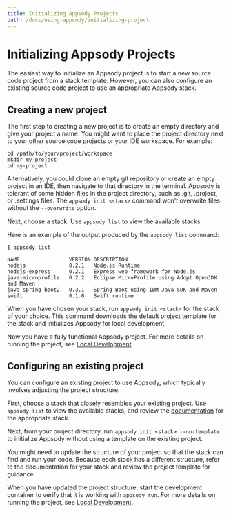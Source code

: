 ```yaml
---
title: Initializing Appsody Projects
path: /docs/using-appsody/initializing-project
---
```


# Initializing Appsody Projects

The easiest way to initialize an Appsody project is to start a new source code project from a stack template. However, you can also configure an existing source code project to use an appropriate Appsody stack.  

## Creating a new project

The first step to creating a new project is to create an empty directory and give your project a name. You might want to place the project directory next to your other source code projects or your IDE workspace. For example:

```
cd /path/to/your/project/workspace
mkdir my-project
cd my-project
```
Alternatively, you could clone an empty git repository or create an empty project in an IDE, then navigate to that directory in the terminal. Appsody is tolerant of some hidden files in the project directory, such as .git, .project, or .settings files. The `appsody init <stack>` command won't overwrite files without the `--overwrite` option.

Next, choose a stack. Use `appsody list` to view the available stacks.

Here is an example of the output produced by the `appsody list` command:
```
$ appsody list

NAME             	VERSION	DESCRIPTION                               
nodejs           	0.2.1  	Node.js Runtime                           
nodejs-express   	0.2.1  	Express web framework for Node.js         
java-microprofile	0.2.2  	Eclipse MicroProfile using Adopt OpenJDK and Maven
java-spring-boot2	0.3.1   Spring Boot using IBM Java SDK and Maven
swift            	0.1.0   Swift runtime
```

When you have chosen your stack, run `appsody init <stack>` for the stack of your choice. This command downloads the default project template for the stack and initializes Appsody for local development.

Now you have a fully functional Appsody project. For more details on running the project, see [Local Development](/docs/using-appsody/local-development.md).


## Configuring an existing project

You can configure an existing project to use Appsody, which typically involves adjusting the project structure.

First, choose a stack that closely resembles your existing project. Use `appsody list` to view the available stacks, and review the [documentation](https://github.com/appsody/stacks/tree/master/incubator) for the appropriate stack.

Next, from your project directory, run `appsody init <stack> --no-template` to initialize Appsody without using a template on the existing project.

You might need to update the structure of your project so that the stack can find and run your code. Because each stack has a different structure, refer to the documentation for your stack and review the project template for guidance.

When you have updated the project structure, start the development container to verify that it is working with `appsody run`. For more details on running the project, see [Local Development](/docs/using-appsody/local-development.md).
